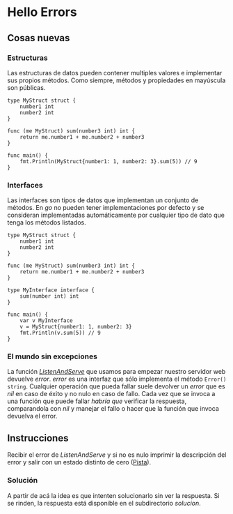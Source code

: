 # Hello Errors

## Cosas nuevas

### Estructuras

Las estructuras de datos pueden contener multiples valores e implementar
sus propios métodos. Como siempre, métodos y propiedades en mayúscula
son públicas.

```golang
type MyStruct struct {
	number1 int
	number2 int
}

func (me MyStruct) sum(number3 int) int {
	return me.number1 + me.number2 + number3
}

func main() {
	fmt.Println(MyStruct{number1: 1, number2: 3}.sum(5)) // 9
}
```

### Interfaces

Las interfaces son tipos de datos que implementan un conjunto de
métodos. En _go_ no pueden tener implementaciones por defecto y se
consideran implementadas automáticamente por cualquier tipo de dato que
tenga los métodos listados.

```golang
type MyStruct struct {
	number1 int
	number2 int
}

func (me MyStruct) sum(number3 int) int {
	return me.number1 + me.number2 + number3
}

type MyInterface interface {
	sum(number int) int
}

func main() {
	var v MyInterface
	v = MyStruct{number1: 1, number2: 3}
	fmt.Println(v.sum(5)) // 9
}
```

### El mundo sin excepciones

La función
[_ListenAndServe_](https://golang.org/pkg/net/http/#Server.ListenAndServe)
que usamos para empezar nuestro servidor web devuelve _error_. _error_
es una interfaz que sólo implementa el método `Error() string`.
Cualquier operación que pueda fallar suele devolver un _error_ que es
_nil_ en caso de éxito y no nulo en caso de fallo. Cada vez que se
invoca a una función que puede fallar _habría que_ verificar la
respuesta, comparandola con _nil_ y manejar el fallo o hacer que la función
que invoca devuelva el error.

## Instrucciones

Recibir el error de _ListenAndServe_ y si no es nulo imprimir la
descripción del error y salir con un estado distinto de cero
([Pista](https://golang.org/pkg/os/#Exit)).

### Solución

A partir de acá la idea es que intenten solucionarlo sin ver la respuesta.
Si se rinden, la respuesta está disponible en el subdirectorio _solucion_.
